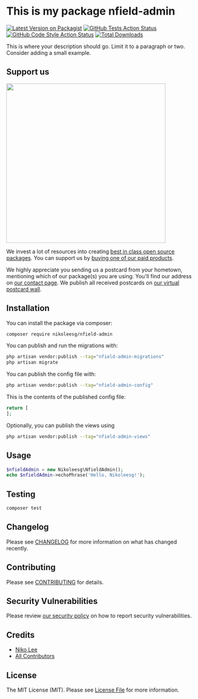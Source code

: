 # This is my package nfield-admin

[![Latest Version on Packagist](https://img.shields.io/packagist/v/nikoleesg/nfield-admin.svg?style=flat-square)](https://packagist.org/packages/nikoleesg/nfield-admin)
[![GitHub Tests Action Status](https://img.shields.io/github/actions/workflow/status/nikoleesg/nfield-admin/run-tests.yml?branch=main&label=tests&style=flat-square)](https://github.com/nikoleesg/nfield-admin/actions?query=workflow%3Arun-tests+branch%3Amain)
[![GitHub Code Style Action Status](https://img.shields.io/github/actions/workflow/status/nikoleesg/nfield-admin/fix-php-code-style-issues.yml?branch=main&label=code%20style&style=flat-square)](https://github.com/nikoleesg/nfield-admin/actions?query=workflow%3A"Fix+PHP+code+style+issues"+branch%3Amain)
[![Total Downloads](https://img.shields.io/packagist/dt/nikoleesg/nfield-admin.svg?style=flat-square)](https://packagist.org/packages/nikoleesg/nfield-admin)

This is where your description should go. Limit it to a paragraph or two. Consider adding a small example.

## Support us

[<img src="https://github-ads.s3.eu-central-1.amazonaws.com/nfield-admin.jpg?t=1" width="419px" />](https://spatie.be/github-ad-click/nfield-admin)

We invest a lot of resources into creating [best in class open source packages](https://spatie.be/open-source). You can support us by [buying one of our paid products](https://spatie.be/open-source/support-us).

We highly appreciate you sending us a postcard from your hometown, mentioning which of our package(s) you are using. You'll find our address on [our contact page](https://spatie.be/about-us). We publish all received postcards on [our virtual postcard wall](https://spatie.be/open-source/postcards).

## Installation

You can install the package via composer:

```bash
composer require nikoleesg/nfield-admin
```

You can publish and run the migrations with:

```bash
php artisan vendor:publish --tag="nfield-admin-migrations"
php artisan migrate
```

You can publish the config file with:

```bash
php artisan vendor:publish --tag="nfield-admin-config"
```

This is the contents of the published config file:

```php
return [
];
```

Optionally, you can publish the views using

```bash
php artisan vendor:publish --tag="nfield-admin-views"
```

## Usage

```php
$nfieldAdmin = new Nikoleesg\NfieldAdmin();
echo $nfieldAdmin->echoPhrase('Hello, Nikoleesg!');
```

## Testing

```bash
composer test
```

## Changelog

Please see [CHANGELOG](CHANGELOG.md) for more information on what has changed recently.

## Contributing

Please see [CONTRIBUTING](CONTRIBUTING.md) for details.

## Security Vulnerabilities

Please review [our security policy](../../security/policy) on how to report security vulnerabilities.

## Credits

- [Niko Lee](https://github.com/nikoleesg)
- [All Contributors](../../contributors)

## License

The MIT License (MIT). Please see [License File](LICENSE.md) for more information.
